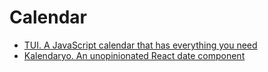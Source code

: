# Calendar

- [TUI. A JavaScript calendar that has everything you need](https://github.com/nhnent/tui.calendar)
- [Kalendaryo. An unopinionated React date component](https://github.com/geeofree/kalendaryo)
